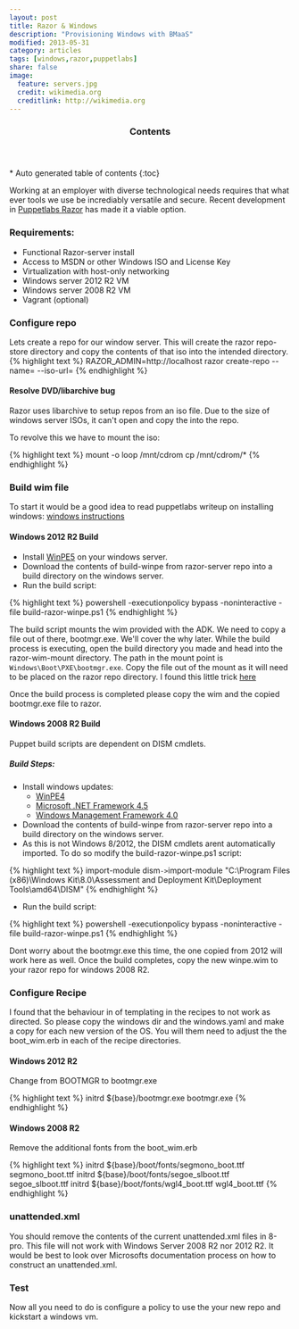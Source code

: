 ```yaml
---
layout: post
title: Razor & Windows
description: "Provisioning Windows with BMaaS"
modified: 2013-05-31
category: articles
tags: [windows,razor,puppetlabs]
share: false
image:
  feature: servers.jpg
  credit: wikimedia.org
  creditlink: http://wikimedia.org
---
```


<section id="table-of-contents" class="toc">
  <header>
    <h3 >Contents</h3>
  </header>
<div id="drawer" markdown="1">
*  Auto generated table of contents
{:toc}
</div>
</section><!-- /#table-of-contents -->



Working at an employer with diverse technological needs requires that what ever tools we use be incrediably versatile and secure. Recent development in [Puppetlabs Razor](https://github.com/puppetlabs/razor-server) has made it a viable option. 

### Requirements:

* Functional Razor-server install
* Access to MSDN or other Windows ISO and License Key
* Virtualization with host-only networking
* Windows server 2012 R2 VM
* Windows server 2008 R2 VM
* Vagrant (optional)

### Configure repo
Lets create a repo for our window server. This will create the razor repo-store directory and copy the contents of that iso into the intended directory. 
{% highlight text %}
RAZOR_ADMIN=http://localhost
razor create-repo --name=<repo-name> --iso-url=<url to iso>
{% endhighlight %}

#### Resolve DVD/libarchive bug
Razor uses libarchive to setup repos from an iso file. Due to the size of windows server ISOs, it can't open and copy the into the repo. 

To revolve this we have to mount the iso:

{% highlight text %}
mount -o loop /mnt/cdrom <iso file>
cp /mnt/cdrom/* <razor-repo-store>
{% endhighlight %}

### Build wim file
To start it would be a good idea to read puppetlabs writeup on installing windows: [windows instructions](https://github.com/puppetlabs/razor-server/wiki/Installing-windows)


#### Windows 2012 R2 Build
* Install [WinPE5](http://www.microsoft.com/en-us/download/details.aspx?id=39982) on your windows server. 
* Download the contents of build-winpe from razor-server repo into a build directory on the windows server. 
* Run the build script: 

{% highlight text %}
powershell -executionpolicy bypass -noninteractive -file build-razor-winpe.ps1
{% endhighlight %}

The build script mounts the wim provided with the ADK. We need to copy a file out of there, bootmgr.exe. We'll cover the why later. While the build process is  executing, open the build directory you made and head into the razor-wim-mount directory. The path in the mount point is `Windows\Boot\PXE\bootmgr.exe`. Copy the file out of the mount as it will need to be placed on the razor repo directory. I found this little trick [here](http://blog.devicenull.org/2013/11/14/ipxe-wimboot-and-windows-server-2012r2.html)

Once the build process is completed please copy the wim and the copied bootmgr.exe file to razor. 
 
#### Windows 2008 R2 Build
Puppet build scripts are dependent on DISM cmdlets.

##### Build Steps:
* Install windows updates:
	* [WinPE4](http://www.microsoft.com/en-us/download/details.aspx?id=30652) 
	* [Microsoft .NET Framework 4.5](http://www.microsoft.com/en-us/download/details.aspx?id=30653)
    * [Windows Management Framework 4.0](http://www.microsoft.com/en-us/download/details.aspx?id=40855)
* Download the contents of build-winpe from razor-server repo into a build directory on the windows server. 
* As this is not Windows 8/2012, the DISM cmdlets arent automatically imported. To do so modify the build-razor-winpe.ps1 script:

{% highlight text %}
import-module dism` -> `import-module "C:\Program Files (x86)\Windows Kit\8.0\Assessment and Deployment Kit\Deployment Tools\amd64\DISM"
{% endhighlight %}

* Run the build script:

{% highlight text %}
powershell -executionpolicy bypass -noninteractive -file build-razor-winpe.ps1
{% endhighlight %}

Dont worry about the bootmgr.exe this time, the one copied from 2012 will work here as well. Once the build completes, copy the new winpe.wim to your razor repo for windows 2008 R2. 

### Configure Recipe
I found that the behaviour in of templating in the recipes to not work as directed. So please copy the windows dir and the windows.yaml and make a copy for each new version of the OS. You will them need to adjust the the boot_wim.erb in each of the recipe directories. 

#### Windows 2012 R2
Change from BOOTMGR to bootmgr.exe

{% highlight text %}
initrd ${base}/bootmgr.exe			bootmgr.exe
{% endhighlight %}

#### Windows 2008 R2
Remove the additional fonts from the boot_wim.erb

{% highlight text %}
initrd ${base}/boot/fonts/segmono_boot.ttf	segmono_boot.ttf
initrd ${base}/boot/fonts/segoe_slboot.ttf	segoe_slboot.ttf
initrd ${base}/boot/fonts/wgl4_boot.ttf		wgl4_boot.ttf
{% endhighlight %}

### unattended.xml
You should remove the contents of the current unattended.xml files in 8-pro. This file will not work with Windows Server 2008 R2 nor 2012 R2. It would be best to look over Microsofts documentation process on how to construct an unattended.xml. 

### Test
Now all you need to do is configure a policy to use the your new repo and kickstart a windows vm. 

